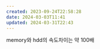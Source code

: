 ```yaml
---
created: 2023-09-24T22:58:28
date: 2024-03-03T11:41
updated: 2024-03-31T22:43
---
```

memory와 hdd의 속도차이는 약 100배